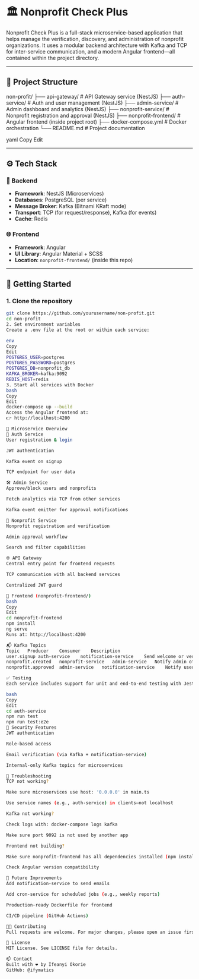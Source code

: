 # 🏛️ Nonprofit Check Plus

Nonprofit Check Plus is a full-stack microservice-based application that helps manage the verification, discovery, and administration of nonprofit organizations. It uses a modular backend architecture with Kafka and TCP for inter-service communication, and a modern Angular frontend—all contained within the project directory.

---

## 📁 Project Structure

non-profit/
├── api-gateway/ # API Gateway service (NestJS)
├── auth-service/ # Auth and user management (NestJS)
├── admin-service/ # Admin dashboard and analytics (NestJS)
├── nonprofit-service/ # Nonprofit registration and approval (NestJS)
├── nonprofit-frontend/ # Angular frontend (inside project root)
├── docker-compose.yml # Docker orchestration
└── README.md # Project documentation

yaml
Copy
Edit

---

## ⚙️ Tech Stack

### 🧩 Backend

- **Framework**: NestJS (Microservices)
- **Databases**: PostgreSQL (per service)
- **Message Broker**: Kafka (Bitnami KRaft mode)
- **Transport**: TCP (for request/response), Kafka (for events)
- **Cache**: Redis

### 🌐 Frontend

- **Framework**: Angular
- **UI Library**: Angular Material + SCSS
- **Location**: `nonprofit-frontend/` (inside this repo)

---

## 🚀 Getting Started

### 1. Clone the repository

```bash
git clone https://github.com/yourusername/non-profit.git
cd non-profit
2. Set environment variables
Create a .env file at the root or within each service:

env
Copy
Edit
POSTGRES_USER=postgres
POSTGRES_PASSWORD=postgres
POSTGRES_DB=nonprofit_db
KAFKA_BROKER=kafka:9092
REDIS_HOST=redis
3. Start all services with Docker
bash
Copy
Edit
docker-compose up --build
Access the Angular frontend at:
👉 http://localhost:4200

🧱 Microservice Overview
🔐 Auth Service
User registration & login

JWT authentication

Kafka event on signup

TCP endpoint for user data

🛠️ Admin Service
Approve/block users and nonprofits

Fetch analytics via TCP from other services

Kafka event emitter for approval notifications

🏢 Nonprofit Service
Nonprofit registration and verification

Admin approval workflow

Search and filter capabilities

🌐 API Gateway
Central entry point for frontend requests

TCP communication with all backend services

Centralized JWT guard

🧪 Frontend (nonprofit-frontend/)
bash
Copy
Edit
cd nonprofit-frontend
npm install
ng serve
Runs at: http://localhost:4200

📬 Kafka Topics
Topic	Producer	Consumer	Description
user.signup	auth-service	notification-service	Send welcome or verify email
nonprofit.created	nonprofit-service	admin-service	Notify admin of new registration
nonprofit.approved	admin-service	notification-service	Notify user of approval

✅ Testing
Each service includes support for unit and end-to-end testing with Jest.

bash
Copy
Edit
cd auth-service
npm run test
npm run test:e2e
🔐 Security Features
JWT authentication

Role-based access

Email verification (via Kafka + notification-service)

Internal-only Kafka topics for microservices

🐞 Troubleshooting
TCP not working?

Make sure microservices use host: '0.0.0.0' in main.ts

Use service names (e.g., auth-service) in clients—not localhost

Kafka not working?

Check logs with: docker-compose logs kafka

Make sure port 9092 is not used by another app

Frontend not building?

Make sure nonprofit-frontend has all dependencies installed (npm install)

Check Angular version compatibility

📌 Future Improvements
Add notification-service to send emails

Add cron-service for scheduled jobs (e.g., weekly reports)

Production-ready Dockerfile for frontend

CI/CD pipeline (GitHub Actions)

👨‍💻 Contributing
Pull requests are welcome. For major changes, please open an issue first to discuss.

📝 License
MIT License. See LICENSE file for details.

📫 Contact
Built with ❤️ by Ifeanyi Okorie
GitHub: @ifymatics
```
